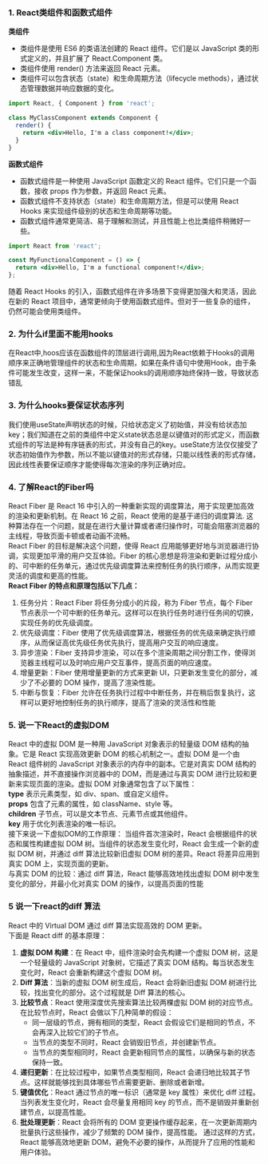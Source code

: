 ### 1. React类组件和函数式组件
**类组件**
 - 类组件是使用 ES6 的类语法创建的 React 组件。它们是以 JavaScript 类的形式定义的，并且扩展了 React.Component 类。
 - 类组件使用 render() 方法来返回 React 元素。 
 - 类组件可以包含状态（state）和生命周期方法（lifecycle methods），通过状态管理数据并响应数据的变化。
```jsx
import React, { Component } from 'react';

class MyClassComponent extends Component {
  render() {
    return <div>Hello, I'm a class component!</div>;
  }
}
```
**函数式组件**
 - 函数式组件是一种使用 JavaScript 函数定义的 React 组件。它们只是一个函数，接收 props 作为参数，并返回 React 元素。
 - 函数式组件不支持状态（state）和生命周期方法，但是可以使用 React Hooks 来实现组件级别的状态和生命周期等功能。
 - 函数式组件通常更简洁、易于理解和测试，并且性能上也比类组件稍微好一些。
```jsx
import React from 'react';

const MyFunctionalComponent = () => {
  return <div>Hello, I'm a functional component!</div>;
};
```
随着 React Hooks 的引入，函数式组件在许多场景下变得更加强大和灵活，因此在新的 React 项目中，通常更倾向于使用函数式组件。但对于一些复杂的组件，仍然可能会使用类组件。

### 2. 为什么if里面不能用hooks
在React中,hoos应该在函数组件的顶层进行调用,因为React依赖于Hooks的调用顺序来正确地管理组件的状态和生命周期，如果在条件语句中使用Hook，由于条件可能发生改变，这样一来，不能保证hooks的调用顺序始终保持一致，导致状态错乱<br />
### 3. 为什么hooks要保证状态序列
我们使用useState声明状态的时候，只给状态定义了初始值，并没有给状态加key；我们知道在之前的类组件中定义state状态总是以键值对的形式定义，而函数式组件的写法是种有序链表的形式，并没有自己的key。useState方法仅仅接受了状态初始值作为参数，所以不能以键值对的形式存储，只能以线性表的形式存储，因此线性表要保证顺序才能使得每次渲染的序列正确对应。
### 4. 了解React的Fiber吗
React Fiber 是 React 16 中引入的一种重新实现的调度算法，用于实现更加高效的渲染和更新机制。在 React 16 之前，React 使用的是基于递归的调度算法. 这种算法存在一个问题，就是在进行大量计算或者递归操作时，可能会阻塞浏览器的主线程，导致页面卡顿或者动画不流畅。<br />
React Fiber 的目标是解决这个问题，使得 React 应用能够更好地与浏览器进行协调，实现更加平滑的用户交互体验。Fiber 的核心思想是将渲染和更新过程分成小的、可中断的任务单元，通过优先级调度算法来控制任务的执行顺序，从而实现更灵活的调度和更高的性能。<br />
**React Fiber 的特点和原理包括以下几点：**
1. 任务分片：React Fiber 将任务分成小的片段，称为 Fiber 节点，每个 Fiber 节点表示一个可中断的任务单元。这样可以在执行任务时进行任务间的切换，实现任务的优先级调度。
2. 优先级调度：Fiber 使用了优先级调度算法，根据任务的优先级来确定执行顺序，从而保证高优先级任务优先执行，提高用户交互的响应速度。
3. 异步渲染：Fiber 支持异步渲染，可以在多个渲染周期之间分割工作，使得浏览器主线程可以及时响应用户交互事件，提高页面的响应速度。
4. 增量更新：Fiber 使用增量更新的方式来更新 UI，只更新发生变化的部分，减少了不必要的 DOM 操作，提高了渲染性能。
5. 中断与恢复：Fiber 允许在任务执行过程中中断任务，并在稍后恢复执行，这样可以更好地控制任务的执行顺序，提高了渲染的灵活性和性能
### 5. 说一下React的虚拟DOM
React 中的虚拟 DOM 是一种用 JavaScript 对象表示的轻量级 DOM 结构的抽象。它是 React 实现高效更新 DOM 的核心机制之一。虚拟 DOM 是一个由 React 组件树的 JavaScript 对象表示的内存中的副本。它是对真实 DOM 结构的抽象描述，并不直接操作浏览器中的 DOM，而是通过与真实 DOM 进行比较和更新来实现页面的渲染。虚拟 DOM 对象通常包含了以下属性：<br />
**type** 表示元素类型，如 div、span、或自定义组件。<br />
**props** 包含了元素的属性，如 className、style 等。 <br />
**children** 子节点，可以是文本节点、元素节点或其他组件。 <br />
**key** 用于优化列表渲染的唯一标识。 <br />
接下来说一下虚拟DOM的工作原理： 当组件首次渲染时，React 会根据组件的状态和属性构建虚拟 DOM 树。当组件的状态发生变化时，React 会生成一个新的虚拟 DOM 树，并通过 diff 算法比较新旧虚拟 DOM 树的差异。React 将差异应用到真实 DOM 上，实现页面的更新。<br />
与真实 DOM 的比较：通过 diff 算法，React 能够高效地找出虚拟 DOM 树中发生变化的部分，并最小化对真实 DOM 的操作，以提高页面的性能

### 5 说一下react的diff 算法
React 中的 Virtual DOM 通过 diff 算法实现高效的 DOM 更新。<br />
下面是 React diff 的基本原理：
1. **虚拟 DOM 构建**：在 React 中，组件渲染时会先构建一个虚拟 DOM 树，这是一个轻量级的 JavaScript 对象树，它描述了真实 DOM 结构。每当状态发生变化时，React 会重新构建这个虚拟 DOM 树。
2. **Diff 算法**：当新的虚拟 DOM 树生成后，React 会将新旧虚拟 DOM 树进行比较，找出变化的部分。这个过程就是 Diff 算法的核心。
3. **比较节点**：React 使用深度优先搜索算法比较两棵虚拟 DOM 树的对应节点。在比较节点时，React 会做以下几种简单的假设：
   - 同一层级的节点，拥有相同的类型，React 会假设它们是相同的节点，不会再深入比较它们的子节点。
   - 当节点的类型不同时，React 会销毁旧节点，并创建新节点。
   - 当节点的类型相同时，React 会更新相同节点的属性，以确保与新的状态保持一致。
4. **递归更新**：在比较过程中，如果节点类型相同，React 会递归地比较其子节点。这样就能够找到具体哪些节点需要更新、删除或者新增。
5. **键值优化**：React 通过节点的唯一标识（通常是 key 属性）来优化 diff 过程。当列表发生变化时，React 会尽量复用相同 key 的节点，而不是销毁并重新创建节点，以提高性能。
6. **批处理更新**：React 会将所有的 DOM 变更操作缓存起来，在一次更新周期内批量执行这些操作，减少了频繁的 DOM 操作，提高性能。
通过这样的方式，React 能够高效地更新 DOM，避免不必要的操作，从而提升了应用的性能和用户体验。


